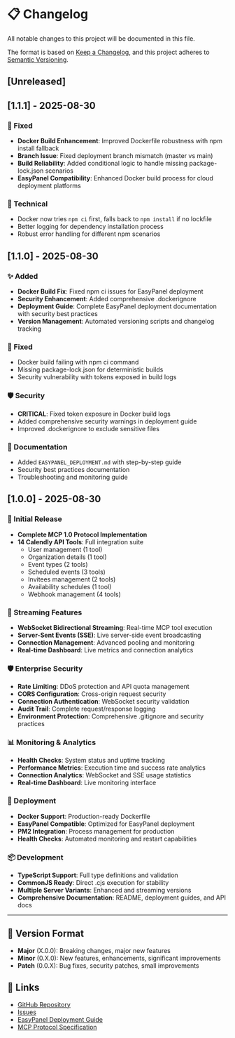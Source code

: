 # 📋 Changelog

All notable changes to this project will be documented in this file.

The format is based on [Keep a Changelog](https://keepachangelog.com/en/1.0.0/),
and this project adheres to [Semantic Versioning](https://semver.org/spec/v2.0.0.html).

## [Unreleased]

## [1.1.1] - 2025-08-30

### 🐛 Fixed
- **Docker Build Enhancement**: Improved Dockerfile robustness with npm install fallback
- **Branch Issue**: Fixed deployment branch mismatch (master vs main)
- **Build Reliability**: Added conditional logic to handle missing package-lock.json scenarios
- **EasyPanel Compatibility**: Enhanced Docker build process for cloud deployment platforms

### 🔧 Technical
- Docker now tries `npm ci` first, falls back to `npm install` if no lockfile
- Better logging for dependency installation process
- Robust error handling for different npm scenarios

## [1.1.0] - 2025-08-30

### ✨ Added
- **Docker Build Fix**: Fixed npm ci issues for EasyPanel deployment
- **Security Enhancement**: Added comprehensive .dockerignore
- **Deployment Guide**: Complete EasyPanel deployment documentation with security best practices
- **Version Management**: Automated versioning scripts and changelog tracking

### 🐳 Fixed
- Docker build failing with npm ci command
- Missing package-lock.json for deterministic builds
- Security vulnerability with tokens exposed in build logs

### 🛡️ Security
- **CRITICAL**: Fixed token exposure in Docker build logs
- Added comprehensive security warnings in deployment guide
- Improved .dockerignore to exclude sensitive files

### 📖 Documentation
- Added `EASYPANEL_DEPLOYMENT.md` with step-by-step guide
- Security best practices documentation
- Troubleshooting and monitoring guide

## [1.0.0] - 2025-08-30

### 🚀 Initial Release
- **Complete MCP 1.0 Protocol Implementation**
- **14 Calendly API Tools**: Full integration suite
  - User management (1 tool)
  - Organization details (1 tool) 
  - Event types (2 tools)
  - Scheduled events (3 tools)
  - Invitees management (2 tools)
  - Availability schedules (1 tool)
  - Webhook management (4 tools)

### 🔌 Streaming Features
- **WebSocket Bidirectional Streaming**: Real-time MCP tool execution
- **Server-Sent Events (SSE)**: Live server-side event broadcasting
- **Connection Management**: Advanced pooling and monitoring
- **Real-time Dashboard**: Live metrics and connection analytics

### 🛡️ Enterprise Security
- **Rate Limiting**: DDoS protection and API quota management
- **CORS Configuration**: Cross-origin request security
- **Connection Authentication**: WebSocket security validation
- **Audit Trail**: Complete request/response logging
- **Environment Protection**: Comprehensive .gitignore and security practices

### 📊 Monitoring & Analytics
- **Health Checks**: System status and uptime tracking
- **Performance Metrics**: Execution time and success rate analytics
- **Connection Analytics**: WebSocket and SSE usage statistics
- **Real-time Dashboard**: Live monitoring interface

### 🐳 Deployment
- **Docker Support**: Production-ready Dockerfile
- **EasyPanel Compatible**: Optimized for EasyPanel deployment
- **PM2 Integration**: Process management for production
- **Health Checks**: Automated monitoring and restart capabilities

### 📦 Development
- **TypeScript Support**: Full type definitions and validation
- **CommonJS Ready**: Direct .cjs execution for stability
- **Multiple Server Variants**: Enhanced and streaming versions
- **Comprehensive Documentation**: README, deployment guides, and API docs

---

## 📝 Version Format

- **Major** (X.0.0): Breaking changes, major new features
- **Minor** (0.X.0): New features, enhancements, significant improvements
- **Patch** (0.0.X): Bug fixes, security patches, small improvements

## 🔗 Links

- [GitHub Repository](https://github.com/Marckello/mcp_calendly_marckello)
- [Issues](https://github.com/Marckello/mcp_calendly_marckello/issues)
- [EasyPanel Deployment Guide](./EASYPANEL_DEPLOYMENT.md)
- [MCP Protocol Specification](https://spec.modelcontextprotocol.io/)